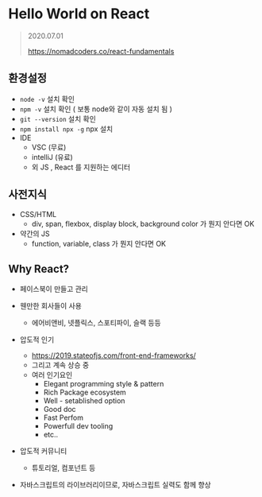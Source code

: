 #  Hello World on React 

> 2020.07.01 
>
> https://nomadcoders.co/react-fundamentals



##  환경설정 

- `node -v`  설치 확인
- `npm -v` 설치 확인 ( 보통 node와 같이 자동 설치 됨 )
- `git --version` 설치 확인 
- `npm install npx -g`  npx 설치
- IDE 
  - VSC (무료) 
  - intelliJ (유료)
  - 외 JS , React 를 지원하는 에디터

##  사전지식 

- CSS/HTML
  - div, span, flexbox, display block, background color 가 뭔지 안다면 OK
- 약간의 JS 
  - function, variable, class 가 뭔지 안다면 OK

## Why React? 

- 페이스북이 만들고 관리
- 웬만한 회사들이 사용
  - 에어비앤비, 넷플릭스, 스포티파이, 슬랙 등등 
- 압도적 인기 
  - https://2019.stateofjs.com/front-end-frameworks/ 
  - 그리고 계속 상승 중 
  - 여러 인기요인 
    - Elegant programming style & pattern 
    - Rich Package ecosystem
    - Well - setablished option
    - Good doc
    - Fast Perfom 
    - Powerfull dev tooling 
    - etc.. 

- 압도적 커뮤니티
  - 튜토리얼, 컴포넌트 등 
- 자바스크립트의 라이브러리이므로, 자바스크립트 실력도 함께 향상  

